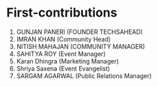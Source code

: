 # First-contributions
  

  1. GUNJAN PANERI (FOUNDER TECHSAHEAD)
  2. IMRAN KHAN (Community Head)
  3. NITISH MAHAJAN (COMMUNITY MANAGER)
  4. SAHITYA ROY (Event Manager)
  5. Karan Dhingra (Marketing Manager)
  6. Shriya Saxena (Event Evangelist)
  7. SARGAM AGARWAL (Public Relations Manager)

